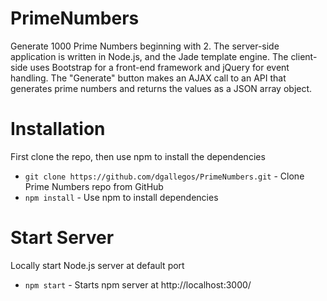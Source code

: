 # PrimeNumbers
Generate 1000 Prime Numbers beginning with 2. The server-side application is written in Node.js, and the Jade template engine. The client-side uses Bootstrap for a front-end framework and jQuery for event handling. The "Generate" button makes an AJAX call to an API that generates prime numbers and returns the values as a JSON array object.

Installation
============
First clone the repo, then use npm to install the dependencies
- `git clone https://github.com/dgallegos/PrimeNumbers.git` - Clone Prime Numbers repo from GitHub
- `npm install` - Use npm to install dependencies

Start Server
============
Locally start Node.js server at default port
- `npm start` - Starts npm server at http://localhost:3000/

